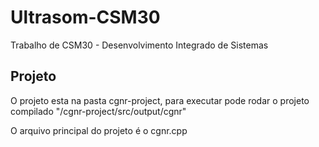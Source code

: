 # Ultrasom-CSM30
Trabalho de CSM30 - Desenvolvimento Integrado de Sistemas

## Projeto
O projeto esta na pasta cgnr-project, para executar pode rodar o projeto compilado "/cgnr-project/src/output/cgnr"

O arquivo principal do projeto é o cgnr.cpp
